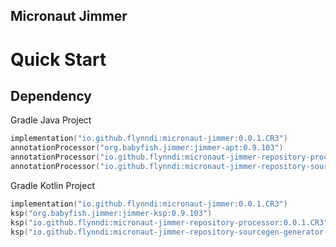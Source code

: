 ## Micronaut Jimmer

# Quick Start
## Dependency
Gradle Java Project
```kotlin
implementation("io.github.flynndi:micronaut-jimmer:0.0.1.CR3")
annotationProcessor("org.babyfish.jimmer:jimmer-apt:0.9.103")
annotationProcessor("io.github.flynndi:micronaut-jimmer-repository-processor:0.0.1.CR3")
annotationProcessor("io.github.flynndi:micronaut-jimmer-repository-sourcegen-generator-java:0.0.1.CR3")
```
Gradle Kotlin Project
```kotlin
implementation("io.github.flynndi:micronaut-jimmer:0.0.1.CR3")
ksp("org.babyfish.jimmer:jimmer-ksp:0.9.103")
ksp("io.github.flynndi:micronaut-jimmer-repository-processor:0.0.1.CR3")
ksp("io.github.flynndi:micronaut-jimmer-repository-sourcegen-generator-kotlin:0.0.1.CR3")
```
